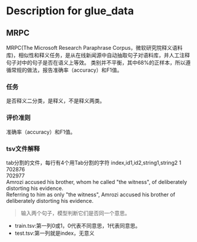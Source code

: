 # Description for glue_data
## MRPC
MRPC(The Microsoft Research Paraphrase Corpus，微软研究院释义语料库)，相似性和释义任务，是从在线新闻源中自动抽取句子对语料库，并人工注释句子对中的句子是否在语义上等效。
类别并不平衡，其中68%的正样本，所以遵循常规的做法，报告准确率（accuracy）和F1值。
### 任务
是否释义二分类，是释义，不是释义两类。
### 评价准则
准确率（accuracy）和F1值。
### tsv文件解释
tab分割的文件，每行有4个用Tab分割的字符
index,id1,id2,string1,string2
1	
702876  
702977	
Amrozi accused his brother, whom he called "the witness", of deliberately distorting his evidence.	
Referring to him as only "the witness", Amrozi accused his brother of deliberately distorting his evidence.

> 输入两个句子，模型判断它们是否同一个意思。
* train.tsv:第一列0或1，0代表不同意思，1代表同意思。
* test.tsv:第一列就是index，无意义
